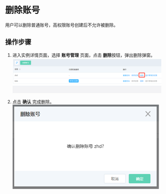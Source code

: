 # 删除账号
用户可以删除普通账号，高权限账号创建后不允许被删除。

## 操作步骤
1. 进入实例详情页面，选择 **账号管理** 页面，点击 **删除**按钮，弹出删除弹窗。
![删除账号1](../../../../../image/RDS/Delete-Account-1.png)

3. 点击 **确认** 完成删除。
![删除账号2](../../../../../image/RDS/Delete-Account-2.png)
